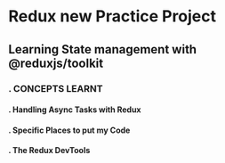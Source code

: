 # Redux new Practice Project

## Learning State management with @reduxjs/toolkit

### . CONCEPTS LEARNT

#### . Handling Async Tasks with Redux

#### . Specific Places to put my Code

#### . The Redux DevTools
